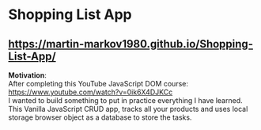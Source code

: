# Shopping List App 
## https://martin-markov1980.github.io/Shopping-List-App/

**Motivation**:<br>
After completing this YouTube JavaScript DOM course:</br>
https://www.youtube.com/watch?v=0ik6X4DJKCc</br>
I wanted to build something to put in practice everything I have learned.<br>
This Vanilla JavaScript CRUD app, tracks all your products and uses local storage browser object as a database to store the tasks.
